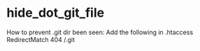 hide_dot_git_file
=================

How to prevent .git dir been seen:
Add the following in .htaccess
RedirectMatch 404 /\.git

